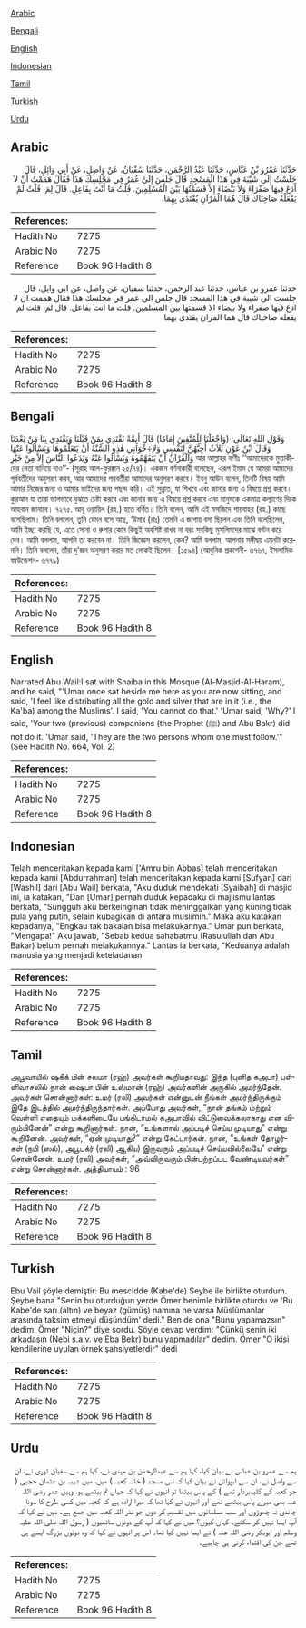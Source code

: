 [Arabic](#arabic)

[Bengali](#bengali)

[English](#english)

[Indonesian](#indonesian)

[Tamil](#tamil)

[Turkish](#turkish)

[Urdu](#urdu)

## Arabic


<div dir="rtl" lang="ar" style={{fontSize:'larger',backgroundColor:'#f8f9fa',padding:20}}>
حَدَّثَنَا عَمْرُو بْنُ عَبَّاسٍ، حَدَّثَنَا عَبْدُ الرَّحْمَنِ، حَدَّثَنَا سُفْيَانُ، عَنْ وَاصِلٍ، عَنْ أَبِي وَائِلٍ، قَالَ جَلَسْتُ إِلَى شَيْبَةَ فِي هَذَا الْمَسْجِدِ قَالَ جَلَسَ إِلَىَّ عُمَرُ فِي مَجْلِسِكَ هَذَا فَقَالَ هَمَمْتُ أَنْ لاَ أَدَعَ فِيهَا صَفْرَاءَ وَلاَ بَيْضَاءَ إِلاَّ قَسَمْتُهَا بَيْنَ الْمُسْلِمِينَ‏.‏ قُلْتُ مَا أَنْتَ بِفَاعِلٍ‏.‏ قَالَ لِمَ‏.‏ قُلْتُ لَمْ يَفْعَلْهُ صَاحِبَاكَ قَالَ هُمَا الْمَرْآنِ يُقْتَدَى بِهِمَا‏.‏
</div>
<div style={{backgroundColor:'#f8f9fa',padding:20, marginBottom: 10}}><table> <thead> <tr> <th>References:</th> <th></th> </tr> </thead> <tbody><tr><td>Hadith No</td><td>7275</td></tr><tr><td>Arabic No</td><td>7275</td></tr><tr><td>Reference</td><td>Book 96 Hadith 8</td></tr></tbody></table></div>


<div dir="rtl" lang="ar" style={{fontSize:'larger',backgroundColor:'#f8f9fa',padding:20}}>
حدثنا عمرو بن عباس، حدثنا عبد الرحمن، حدثنا سفيان، عن واصل، عن ابي وايل، قال جلست الى شيبة في هذا المسجد قال جلس الى عمر في مجلسك هذا فقال هممت ان لا ادع فيها صفراء ولا بيضاء الا قسمتها بين المسلمين. قلت ما انت بفاعل. قال لم. قلت لم يفعله صاحباك قال هما المران يقتدى بهما
</div>
<div style={{backgroundColor:'#f8f9fa',padding:20, marginBottom: 10}}><table> <thead> <tr> <th>References:</th> <th></th> </tr> </thead> <tbody><tr><td>Hadith No</td><td>7275</td></tr><tr><td>Arabic No</td><td>7275</td></tr><tr><td>Reference</td><td>Book 96 Hadith 8</td></tr></tbody></table></div>

## Bengali


<div dir="ltr" lang="bn" style={{fontSize:'larger',backgroundColor:'#f8f9fa',padding:20}}>
وَقَوْلِ اللهِ تَعَالَى: (وَاجْعَلْنَا لِلْمُتَّقِينَ إِمَامًا) قَالَ أَيِمَّةً نَقْتَدِي بِمَنْ قَبْلَنَا وَيَقْتَدِي بِنَا مَنْ بَعْدَنَا وَقَالَ ابْنُ عَوْنٍ ثَلاَثٌ أُحِبُّهُنَّ لِنَفْسِي وَلإِ÷خْوَانِي هٰذِهِ السُّنَّةُ أَنْ يَتَعَلَّمُوهَا وَيَسْأَلُوا عَنْهَا وَالْقُرْآنُ أَنْ يَتَفَهَّمُوهُ وَيَسْأَلُوا عَنْهُ وَيَدَعُوا النَّاسَ إِلاَّ مِنْ خَيْرٍ আর আল্লাহর বাণীঃ ‘‘আমাদেরকে মুত্তাকীদের নেতা বানিয়ে দাও’’- (সূরাহ আল-ফুরক্বান ২৫/৭৪)। একজন বর্ণনাকারী বলেছেন, এরূপ ইমাম যে আমরা আমাদের পূর্ববর্তীদের অনুসরণ করব, আর আমাদের পরবর্তীরা আমাদের অনুসরণ করবে। ইবনু আউন বলেন, তিনটি বিষয় আমি আমার নিজের জন্য ও আমার ভাইদের জন্য পছন্দ করি। এই সুন্নাত, যা শিখবে এবং জানার জন্য এ বিষয়ে প্রশ্ন করবে। কুরআন যা তারা ভালভাবে বুঝতে চেষ্টা করবে এবং জানার জন্য এ বিষয়ে প্রশ্ন করবে এবং মানুষকে একমাত্র কল্যাণের দিকে আহবান জানাবে। ৭২৭৫. আবূ ওয়ায়িল (রহ.) হতে বর্ণিত। তিনি বলেন, আমি এই মসজিদে শায়বাহর (রহ.) কাছে বসেছিলাম। তিনি বললেন, তুমি যেমন বসে আছ, ‘উমার (রাঃ) তেমনি এ জাগায় বসা ছিলেন এবং তিনি বলেছিলেন, আমি ইচ্ছা করছি যে, এতে সোনা ও রুপার কোন কিছুই অবশিষ্ট রাখব না বরং সবকিছু মুসলিমদের মাঝে বণ্টন করে দেব। আমি বললাম, আপনি তা করবেন না। তিনি জিজ্ঞেস করলেন, কেন? আমি বললাম, আপনার সঙ্গীদ্বয় এমনটা করেননি। তিনি বললেন, তাঁরা দু’জন অনুসরণ করার মত লোকই ছিলেন। [১৫৯৪] (আধুনিক প্রকাশনী- ৬৭৬৭, ইসলামিক ফাউন্ডেশন- ৬৭৭৯)
</div>
<div style={{backgroundColor:'#f8f9fa',padding:20, marginBottom: 10}}><table> <thead> <tr> <th>References:</th> <th></th> </tr> </thead> <tbody><tr><td>Hadith No</td><td>7275</td></tr><tr><td>Arabic No</td><td>7275</td></tr><tr><td>Reference</td><td>Book 96 Hadith 8</td></tr></tbody></table></div>

## English


<div dir="ltr" lang="en" style={{fontSize:'larger',backgroundColor:'#f8f9fa',padding:20}}>
Narrated Abu Wail:I sat with Shaiba in this Mosque (Al-Masjid-Al-Haram), and he said, "'Umar once sat beside me here as you are now sitting, and said, 'I feel like distributing all the gold and silver that are in it (i.e., the Ka'ba) among the Muslims'. I said, 'You cannot do that.' 'Umar said, 'Why?' I said, 'Your two (previous) companions (the Prophet (ﷺ) and Abu Bakr) did not do it. 'Umar said, 'They are the two persons whom one must follow.'" (See Hadith No. 664, Vol. 2)
</div>
<div style={{backgroundColor:'#f8f9fa',padding:20, marginBottom: 10}}><table> <thead> <tr> <th>References:</th> <th></th> </tr> </thead> <tbody><tr><td>Hadith No</td><td>7275</td></tr><tr><td>Arabic No</td><td>7275</td></tr><tr><td>Reference</td><td>Book 96 Hadith 8</td></tr></tbody></table></div>

## Indonesian


<div dir="ltr" lang="id" style={{fontSize:'larger',backgroundColor:'#f8f9fa',padding:20}}>
Telah menceritakan kepada kami ['Amru bin Abbas] telah menceritakan kepada kami [Abdurrahman] telah menceritakan kepada kami [Sufyan] dari [Washil] dari [Abu Wail] berkata, "Aku duduk mendekati [Syaibah] di masjid ini, ia katakan, "Dan [Umar] pernah duduk kepadaku di majlismu lantas berkata, "Sungguh aku berkeinginan tidak meninggalkan yang kuning tidak pula yang putih, selain kubagikan di antara muslimin." Maka aku katakan kepadanya, "Engkau tak bakalan bisa melakukannya." Umar pun berkata, "Mengapa!" Aku jawab, "Sebab kedua sahabatmu (Rasulullah dan Abu Bakar) belum pernah melakukannya." Lantas ia berkata, "Keduanya adalah manusia yang menjadi keteladanan
</div>
<div style={{backgroundColor:'#f8f9fa',padding:20, marginBottom: 10}}><table> <thead> <tr> <th>References:</th> <th></th> </tr> </thead> <tbody><tr><td>Hadith No</td><td>7275</td></tr><tr><td>Arabic No</td><td>7275</td></tr><tr><td>Reference</td><td>Book 96 Hadith 8</td></tr></tbody></table></div>

## Tamil


<div dir="ltr" lang="ta" style={{fontSize:'larger',backgroundColor:'#f8f9fa',padding:20}}>
அபூவாயில் ஷகீக் பின் சலமா (ரஹ்) அவர்கள் கூறியதாவது: இந்த (புனித கஅபா) பள்ளிவாசலில் நான் ஷைபா பின் உஸ்மான் (ரஹ்) அவர்களின் அருகில் அமர்ந்தேன். அவர்கள் சொன்னார்கள்: உமர் (ரலி) அவர்கள் என்னுடன் நீங்கள் அமர்ந்திருக்கும் இதே இடத்தில் அமர்ந்திருந்தார்கள். அப்போது அவர்கள், “நான் தங்கம் மற்றும் வெள்ளி எதையும் மக்களிடையே பங்கிடாமல் கஅபாவில் விட்டுவைக்கலாகாது என விரும்பினேன்” என்று கூறினார்கள். நான், “உங்களால் அப்படிச் செய்ய முடியாது” என்று கூறினேன். அவர்கள், “ஏன் முடியாது?” என்று கேட்டார்கள். நான், “உங்கள் தோழர்கள் (நபி (ஸல்), அபூபக்ர் (ரலி) ஆகிய) இருவரும் அப்படிச் செய்யவில்லையே” என்று சொன்னேன். உமர் (ரலி) அவர்கள், “அவ்விருவரும் பின்பற்றப்பட வேண்டியவர்கள்” என்று சொன்னார்கள். அத்தியாயம் : 96
</div>
<div style={{backgroundColor:'#f8f9fa',padding:20, marginBottom: 10}}><table> <thead> <tr> <th>References:</th> <th></th> </tr> </thead> <tbody><tr><td>Hadith No</td><td>7275</td></tr><tr><td>Arabic No</td><td>7275</td></tr><tr><td>Reference</td><td>Book 96 Hadith 8</td></tr></tbody></table></div>

## Turkish


<div dir="ltr" lang="tr" style={{fontSize:'larger',backgroundColor:'#f8f9fa',padding:20}}>
Ebu Vail şöyle demiştir: Bu mescidde (Kabe'de) Şeybe ile birlikte oturdum. Şeybe bana "Senin bu oturduğun yerde Ömer benimle birlikte oturdu ve 'Bu Kabe'de sarı (altın) ve beyaz (gümüş) namına ne varsa Müslümanlar arasında taksim etmeyi düşündüm' dedi." Ben de ona "Bunu yapamazsın" dedim. Ömer "Niçin?" diye sordu. Şöyle cevap verdim: "Çünkü senin iki arkadaşın (Nebi s.a.v. ve Eba Bekr) bunu yapmadılar" dedim. Ömer "O ikisi kendilerine uyulan örnek şahsiyetlerdir" dedi
</div>
<div style={{backgroundColor:'#f8f9fa',padding:20, marginBottom: 10}}><table> <thead> <tr> <th>References:</th> <th></th> </tr> </thead> <tbody><tr><td>Hadith No</td><td>7275</td></tr><tr><td>Arabic No</td><td>7275</td></tr><tr><td>Reference</td><td>Book 96 Hadith 8</td></tr></tbody></table></div>

## Urdu


<div dir="rtl" lang="ur" style={{fontSize:'larger',backgroundColor:'#f8f9fa',padding:20}}>
ہم سے عمرو بن عباس نے بیان کیا، کہا ہم سے عبدالرحمٰن بن مہدی نے، کہا ہم سے سفیان ثوری نے، ان سے واصل نے، ان سے ابووائل نے بیان کیا کہ اس مسجد ( خانہ کعبہ ) میں، میں شیبہ بن عثمان حجبی ( جو کعبہ کے کلیدبردار تھے ) کے پاس بیٹھا تو انہوں نے کہا کہ جہاں تم بیٹھے ہو، وہیں عمر رضی اللہ عنہ بھی میرے پاس بیٹھے تھے اور انہوں نے کہا تھا کہ میرا ارادہ ہے کہ کعبہ میں کسی طرح کا سونا چاندی نہ چھوڑوں اور سب مسلمانوں میں تقسیم کر دوں جو نذر اللہ کعبہ میں جمع ہے۔ میں نے کہا کہ آپ ایسا نہیں کر سکتے۔ کہاں کیوں؟ میں نے کہا کہ آپ کے دونوں ساتھیوں ( رسول اللہ صلی اللہ علیہ وسلم اور ابوبکر رضی اللہ عنہ ) نے ایسا نہیں کیا تھا۔ اس پر انہوں نے کہا کہ وہ دونوں بزرگ ایسے ہی تھے جن کی اقتداء کرنی ہی چاہیے۔
</div>
<div style={{backgroundColor:'#f8f9fa',padding:20, marginBottom: 10}}><table> <thead> <tr> <th>References:</th> <th></th> </tr> </thead> <tbody><tr><td>Hadith No</td><td>7275</td></tr><tr><td>Arabic No</td><td>7275</td></tr><tr><td>Reference</td><td>Book 96 Hadith 8</td></tr></tbody></table></div>